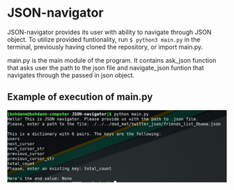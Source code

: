 # JSON-navigator
JSON-navigator provides its user with ability to navigate through JSON object. To utilize provided funtionality, run `$ python3 main.py` in the terminal, previously having cloned the repository, or import main.py.

main.py is the main module of the program. It contains ask_json function that asks user the path to the json file and navigate_json funtion that navigates through the passed in json object.

## Example of execution of main.py
<img src='example.png' alt='example of running main.py'>
